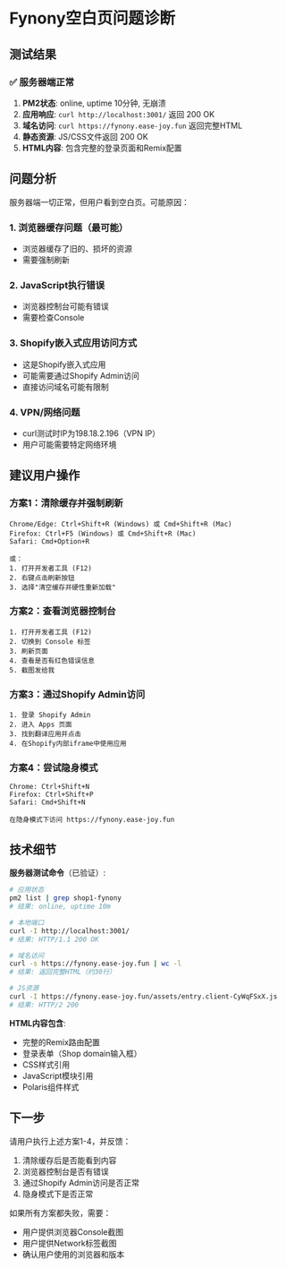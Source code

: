 # Fynony空白页问题诊断

## 测试结果

### ✅ 服务器端正常
1. **PM2状态**: online, uptime 10分钟, 无崩溃
2. **应用响应**: `curl http://localhost:3001/` 返回 200 OK
3. **域名访问**: `curl https://fynony.ease-joy.fun` 返回完整HTML
4. **静态资源**: JS/CSS文件返回 200 OK
5. **HTML内容**: 包含完整的登录页面和Remix配置

## 问题分析

服务器端一切正常，但用户看到空白页。可能原因：

### 1. 浏览器缓存问题（最可能）
- 浏览器缓存了旧的、损坏的资源
- 需要强制刷新

### 2. JavaScript执行错误
- 浏览器控制台可能有错误
- 需要检查Console

### 3. Shopify嵌入式应用访问方式
- 这是Shopify嵌入式应用
- 可能需要通过Shopify Admin访问
- 直接访问域名可能有限制

### 4. VPN/网络问题
- curl测试时IP为198.18.2.196（VPN IP）
- 用户可能需要特定网络环境

## 建议用户操作

### 方案1：清除缓存并强制刷新
```
Chrome/Edge: Ctrl+Shift+R (Windows) 或 Cmd+Shift+R (Mac)
Firefox: Ctrl+F5 (Windows) 或 Cmd+Shift+R (Mac)
Safari: Cmd+Option+R

或：
1. 打开开发者工具 (F12)
2. 右键点击刷新按钮
3. 选择"清空缓存并硬性重新加载"
```

### 方案2：查看浏览器控制台
```
1. 打开开发者工具 (F12)
2. 切换到 Console 标签
3. 刷新页面
4. 查看是否有红色错误信息
5. 截图发给我
```

### 方案3：通过Shopify Admin访问
```
1. 登录 Shopify Admin
2. 进入 Apps 页面
3. 找到翻译应用并点击
4. 在Shopify内部iframe中使用应用
```

### 方案4：尝试隐身模式
```
Chrome: Ctrl+Shift+N
Firefox: Ctrl+Shift+P
Safari: Cmd+Shift+N

在隐身模式下访问 https://fynony.ease-joy.fun
```

## 技术细节

**服务器测试命令**（已验证）:
```bash
# 应用状态
pm2 list | grep shop1-fynony
# 结果: online, uptime 10m

# 本地端口
curl -I http://localhost:3001/
# 结果: HTTP/1.1 200 OK

# 域名访问
curl -s https://fynony.ease-joy.fun | wc -l  
# 结果: 返回完整HTML（约30行）

# JS资源
curl -I https://fynony.ease-joy.fun/assets/entry.client-CyWqFSxX.js
# 结果: HTTP/2 200
```

**HTML内容包含**:
- 完整的Remix路由配置
- 登录表单（Shop domain输入框）
- CSS样式引用
- JavaScript模块引用
- Polaris组件样式

## 下一步

请用户执行上述方案1-4，并反馈：
1. 清除缓存后是否能看到内容
2. 浏览器控制台是否有错误
3. 通过Shopify Admin访问是否正常
4. 隐身模式下是否正常

如果所有方案都失败，需要：
- 用户提供浏览器Console截图
- 用户提供Network标签截图
- 确认用户使用的浏览器和版本
